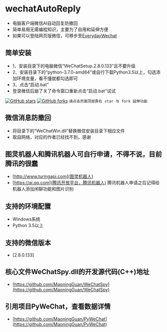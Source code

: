 # wechatAutoReply
* 电脑客户端微信AI自动回复防撤回
* 简单易用无需编程知识，主要为了自用和延伸方便
* 如果可以登陆网页版微信，可移步至[EverydayWechat](https://github.com/sfyc23/EverydayWechat)

## 简单安装
* 1、安装目录下的电脑微信“WeChatSetup.2.8.0.133”且不要升级
* 2、安装目录下的“python-3.7.0-amd64”或自行下载Python3.5以上，勾选添加环境变量，看不懂就都勾选即可
* 3、点击“启动.bat”
* 登录微信后崩了关了命令窗口重新点击“启动.bat”试试

[![GitHub stars](https://img.shields.io/github/stars/LanioHe/wechatAutoReply.svg?style=social)](https://github.com/LanioHe/wechatAutoReply/stargazers)     [![GitHub forks](https://img.shields.io/github/forks/LanioHe/wechatAutoReply.svg?style=social)](https://github.com/LanioHe/wechatAutoReply/network/members)  `请点击页面顶部靠右 star 与 fork 延伸功能`

## 微信消息防撤回
* 将目录下的“WeChatWin.dll”替换微信安装目录下相应文件
* 取自网络，对应的作者已经找不到，感谢

## 图灵机器人和腾讯机器人可自行申请，不得不说，目前腾讯的很蠢
* [http://www.turingapi.com](图灵机器人)
* [https://ai.qq.com](腾讯开放平台，腾讯机器人) 腾讯机器人申请之后记得给机器人添加闲聊功能和图片识别

## 支持的环境配置
* Windows系统
* Python 3.5以上

## 支持的微信版本
* [2.8.0.133]

## 核心文件WeChatSpy.dll的开发源代码(C++)地址
* [https://github.com/MaoningGuan/WeChatSpy](https://github.com/MaoningGuan/WeChatSpy)
## 引用项目PyWeChat，查看数据详情
* [https://github.com/MaoningGuan/PyWeChat](https://github.com/MaoningGuan/PyWeChat)

